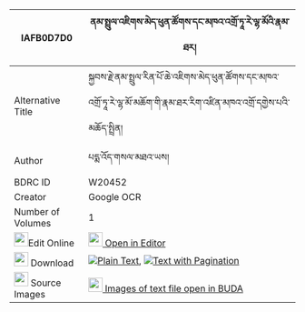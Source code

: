 |IAFB0D7D0|ནམ་སྤྲུལ་འཇིགས་མེད་ཕུན་ཚོགས་དང་མཁའ་འགྲོ་ཏཱ་རེ་ལྷ་མོའི་རྣམ་ཐར། 
| --- | --- 
|Alternative Title |སྐྱབས་རྗེ་ནམ་སྤྲུལ་རིན་པོ་ཆེ་འཇིགས་མེད་ཕུན་ཚོགས་དང་མཁའ་འགྲོ་ཏཱ་རེ་ལྷ་མོ་མཆོག་གི་རྣམ་ཐར་རིག་འཛིན་མཁའ་འགྲོ་དགྱེས་པའི་མཆོད་སྤྲིན།
|Author| པདྨ་འོད་གསལ་མཐའ་ཡས།
|BDRC ID | W20452
|Creator | Google OCR
|Number of Volumes| 1
|<img width="25" src="https://img.icons8.com/color/25/000000/edit-property.png">Edit Online| [<img width="25" src="https://avatars.githubusercontent.com/u/45091458?s=200&v=4"> Open in Editor](http://editor.openpecha.org/IAFB0D7D0)
|<img width="25" src="https://img.icons8.com/fluent/48/000000/download-2.png"/>  Download | [![](https://img.icons8.com/color/20/000000/txt.png)Plain Text](https://github.com/Openpecha/IAFB0D7D0/releases/download/v1/nam_trul_jikme_puntsok_dang_kh_plain_IAFB0D7D0.zip), [![](https://img.icons8.com/color/20/000000/txt.png)Text with Pagination](https://github.com/Openpecha/IAFB0D7D0/releases/download/v1/nam_trul_jikme_puntsok_dang_kh_pages_IAFB0D7D0.zip)
|<img width="25" src="https://img.icons8.com/plasticine/100/000000/pictures-folder.png"/>  Source Images | [<img width="25" src="https://library.bdrc.io/icons/BUDA-small.svg"> Images of text file open in BUDA](https://library.bdrc.io/show/bdr:W20452)
